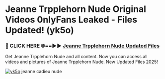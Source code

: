 # Jeanne Trpplehorn Nude Original Videos 0nlyFans Leaked - Files Updated! (yk5o)

<h3>🔴 CLICK HERE 🌐==►► <a href="https://tinyurl.com/52m3yx9h" rel="nofollow">Jeanne Trpplehorn Nude Updated Files</a></h3>

Get Jeanne Trpplehorn Nude and all content. Now you can access all videos and pictures of Jeanne Trpplehorn Nude. New Updated Files 2025!

[![yk5o](https://i.imgur.com/TnHtlc8.gif)](https://tinyurl.com/52m3yx9h)
jeanne cadieu nude